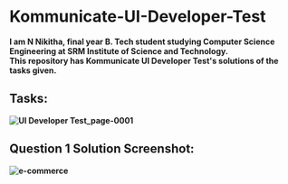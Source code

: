 # Kommunicate-UI-Developer-Test

<b>I am N Nikitha, final year B. Tech student studying Computer Science Engineering at SRM Institute of Science and Technology. <br>
This repository has Kommunicate UI Developer Test's solutions of the tasks given. <b>

## Tasks:
![UI Developer Test_page-0001](https://user-images.githubusercontent.com/87710475/181810696-f96b6fc3-78c3-4c50-9d38-4e6a03a74def.jpg)

## Question 1 Solution Screenshot:
![e-commerce](https://user-images.githubusercontent.com/87710475/181568009-da183da1-7d6f-4e06-bd5e-219d3ea47abc.PNG)
